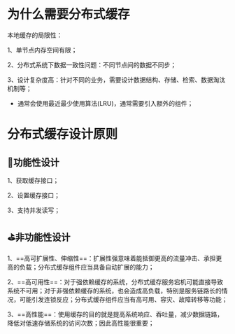 # 为什么需要分布式缓存
本地缓存的局限性：

1、单节点内存空间有限；

2、分布式系统下数据一致性问题：不同节点间的数据不同步；

3、设计复杂度高：针对不同的业务，需要设计数据结构、存储、检索、数据淘汰机制等；
- 通常会使用最近最少使用算法(LRU)，通常需要引入额外的组件；

# 分布式缓存设计原则

## 🎈功能性设计
1、获取缓存接口；

2、设置缓存接口；

3、支持并发读写；

## ⛳非功能性设计
1、==高可扩展性、伸缩性==：扩展性强意味着能抵御更高的流量冲击、承担更高的负载；分布式缓存组件应当具备自动扩展的能力；

2、==高可用性==：对于强依赖缓存的系统，分布式缓存服务宕机可能直接导致系统不可用；对于非强依赖缓存的系统，也会造成高负载，特别是服务链路长的情况，可能引发连锁反应；分布式缓存组件应当有高可用、容灾、故障转移等功能；

3、==高性能==：使用缓存的目的就是提高系统响应、吞吐量，减少数据链路，降低对低速存储系统的访问次数；因此高性能很重要；

